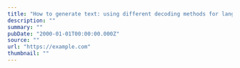 ```yaml
---
title: "How to generate text: using different decoding methods for language generation with Transformers"
description: ""
summary: ""
pubDate: "2000-01-01T00:00:00.000Z"
source: ""
url: "https://example.com"
thumbnail: ""
---
```


